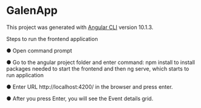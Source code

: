 # GalenApp

This project was generated with [Angular CLI](https://github.com/angular/angular-cli) version 10.1.3.

Steps to run the frontend application

● Open command prompt

● Go to the angular project folder and enter command: npm install to install packages needed to
start the frontend and then ng serve, which starts to run application

● Enter URL http://localhost:4200/ in the browser and press enter.

● After you press Enter, you will see the Event details grid.
